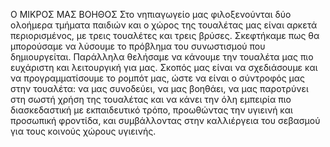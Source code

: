 Ο ΜΙΚΡΟΣ ΜΑΣ ΒΟΗΘΟΣ
Στο νηπιαγωγείο μας φιλοξενούνται δύο ολοήμερα τμήματα παιδιών και ο χώρος της τουαλέτας μας είναι αρκετά περιορισμένος, με τρεις τουαλέτες και τρεις βρύσες. Σκεφτήκαμε πως θα μπορούσαμε να λύσουμε το πρόβλημα του συνωστισμού που δημιουργείται. Παράλληλα θελήσαμε να κάνουμε την τουαλέτα μας πιο ευχάριστη και λειτουργική για μας. Σκοπός μας είναι να σχεδιάσουμε και να προγραμματίσουμε το ρομπότ μας, ώστε να είναι ο σύντροφός μας στην τουαλέτα: να μας συνοδεύει, να μας βοηθάει, να μας παροτρύνει στη σωστή χρήση της τουαλέτας και να κάνει την όλη εμπειρία πιο διασκεδαστική με εκπαιδευτικό τρόπο, προωθώντας την υγιεινή και προσωπική φροντίδα, και συμβάλλοντας στην καλλιέργεια του σεβασμού για τους κοινούς χώρους υγιεινής.
